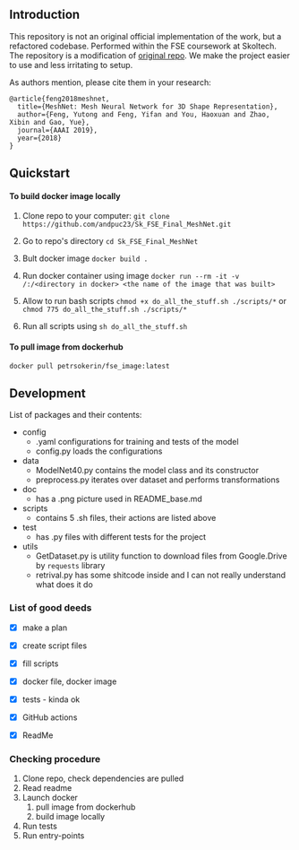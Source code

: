 ## Introduction
This repository is not an original official implementation of the work, but a refactored codebase.
Performed within the FSE coursework at Skoltech.
The repository is a modification of [original repo](https://github.com/iMoonLab/MeshNet).
We make the project easier to use and less irritating to setup.

As authors mention, please cite them in your research:

```
@article{feng2018meshnet,
  title={MeshNet: Mesh Neural Network for 3D Shape Representation},
  author={Feng, Yutong and Feng, Yifan and You, Haoxuan and Zhao, Xibin and Gao, Yue},
  journal={AAAI 2019},
  year={2018}
}
```

## Quickstart

#### To build docker image locally

1. Clone repo to your computer:
`git clone https://github.com/andpuc23/Sk_FSE_Final_MeshNet.git`

2. Go to repo's directory
`cd Sk_FSE_Final_MeshNet`

3. Bult docker image 
`docker build .`

4. Run docker container using image
`docker run --rm -it -v /:/<directory in docker> <the name of the image that was built>`

5. Allow to run bash scripts
`chmod +x do_all_the_stuff.sh ./scripts/*`
or
`chmod 775 do_all_the_stuff.sh ./scripts/*`

6. Run all scripts using 
`sh do_all_the_stuff.sh`

#### To pull image from dockerhub

`docker pull petrsokerin/fse_image:latest`


## Development

List of packages and their contents:

- config
  - .yaml configurations for training and tests of the model
  - config.py loads the configurations
- data
  - ModelNet40.py contains the model class and its constructor
  - preprocess.py iterates over dataset and performs transformations
- doc
  - has a .png picture used in README_base.md
- scripts
  - contains 5 .sh files, their actions are listed above
- test
  - has .py files with different tests for the project
- utils
  - GetDataset.py is utility function to download files from Google.Drive by `requests` library
  - retrival.py has some shitcode inside and I can not really understand what does it do



### List of good deeds

- [x] make a plan
- [x] create script files
- [x] fill scripts
- [x] docker file, docker image
- [x] tests - kinda ok
- [x] GitHub actions
- [x] ReadMe


### Checking procedure
1. Clone repo, check dependencies are pulled
2. Read readme
3. Launch docker
    1. pull image from dockerhub
    2. build image locally
4. Run tests
5. Run entry-points